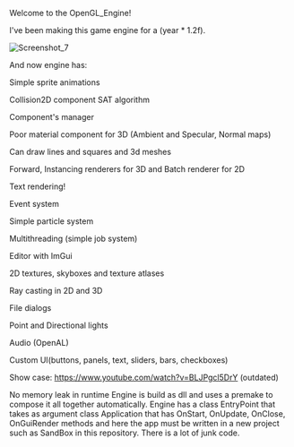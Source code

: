 Welcome to the OpenGL_Engine!

I've been making this game engine for a (year * 1.2f).

![Screenshot_7](https://user-images.githubusercontent.com/48869588/112764134-ecff5e00-900f-11eb-9f7b-081ee5e2eb25.png)

And now engine has:

Simple sprite animations

Collision2D component SAT algorithm

Component's manager

Poor material component for 3D (Ambient and Specular, Normal maps)

Can draw lines and squares and 3d meshes

Forward, Instancing renderers for 3D and Batch renderer for 2D

Text rendering!

Event system

Simple particle system

Multithreading (simple job system)

Editor with ImGui

2D textures, skyboxes and texture atlases

Ray casting in 2D and 3D

File dialogs

Point and Directional lights

Audio (OpenAL)

Custom UI(buttons, panels, text, sliders, bars, checkboxes)


Show case: https://www.youtube.com/watch?v=BLJPgcl5DrY (outdated)

No memory leak in runtime
Engine is build as dll and uses a premake to compose it all together automatically. Engine has a class EntryPoint that takes as argument class Application that has OnStart, OnUpdate, OnClose, OnGuiRender methods and here the app must be written in a new project such as SandBox in this repository. There is a lot of junk code.

